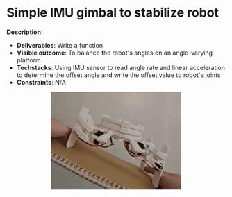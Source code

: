 # Simple IMU gimbal to stabilize robot

**Description**: 
* **Deliverables**: Write a function
* **Visible outcome**: To balance the robot's angles on an angle-varying platform
* **Techstacks**: Using IMU sensor to read angle rate and linear acceleration to determine the offset angle and write the offset value to robot's joints
* **Constraints**: N/A

<p align="center">
    <img src="../assets/simple-imu-gimbal.gif" width="300"/>
</p>